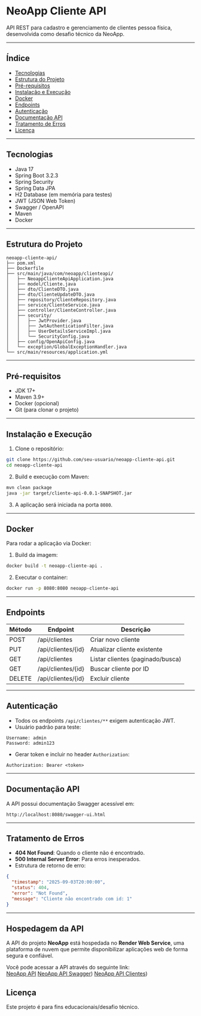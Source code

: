 # NeoApp Cliente API

API REST para cadastro e gerenciamento de clientes pessoa física, desenvolvida como desafio técnico da NeoApp.

---

## Índice

- [Tecnologias](#tecnologias)
- [Estrutura do Projeto](#estrutura-do-projeto)
- [Pré-requisitos](#pré-requisitos)
- [Instalação e Execução](#instalação-e-execução)
- [Docker](#docker)
- [Endpoints](#endpoints)
- [Autenticação](#autenticação)
- [Documentação API](#documentação-api)
- [Tratamento de Erros](#tratamento-de-erros)
- [Licença](#licença)

---

## Tecnologias

- Java 17
- Spring Boot 3.2.3
- Spring Security
- Spring Data JPA
- H2 Database (em memória para testes)
- JWT (JSON Web Token)
- Swagger / OpenAPI
- Maven
- Docker

---

## Estrutura do Projeto

```
neoapp-cliente-api/
├── pom.xml
├── Dockerfile
├── src/main/java/com/neoapp/clienteapi/
│   ├── NeoappClienteApiApplication.java
│   ├── model/Cliente.java
│   ├── dto/ClienteDTO.java
│   ├── dto/ClienteUpdateDTO.java
│   ├── repository/ClienteRepository.java
│   ├── service/ClienteService.java
│   ├── controller/ClienteController.java
│   ├── security/
│   │   ├── JwtProvider.java
│   │   ├── JwtAuthenticationFilter.java
│   │   ├── UserDetailsServiceImpl.java
│   │   └── SecurityConfig.java
│   ├── config/OpenApiConfig.java
│   └── exception/GlobalExceptionHandler.java
└── src/main/resources/application.yml
```

---

## Pré-requisitos

- JDK 17+
- Maven 3.9+
- Docker (opcional)
- Git (para clonar o projeto)

---

## Instalação e Execução

1. Clone o repositório:

```bash
git clone https://github.com/seu-usuario/neoapp-cliente-api.git
cd neoapp-cliente-api
```

2. Build e execução com Maven:

```bash
mvn clean package
java -jar target/cliente-api-0.0.1-SNAPSHOT.jar
```

3. A aplicação será iniciada na porta `8080`.

---

## Docker

Para rodar a aplicação via Docker:

1. Build da imagem:

```bash
docker build -t neoapp-cliente-api .
```

2. Executar o container:

```bash
docker run -p 8080:8080 neoapp-cliente-api
```

---

## Endpoints

| Método | Endpoint               | Descrição                        |
|--------|------------------------|----------------------------------|
| POST   | /api/clientes          | Criar novo cliente               |
| PUT    | /api/clientes/{id}     | Atualizar cliente existente      |
| GET    | /api/clientes          | Listar clientes (paginado/busca)|
| GET    | /api/clientes/{id}     | Buscar cliente por ID            |
| DELETE | /api/clientes/{id}     | Excluir cliente                  |

---

## Autenticação

- Todos os endpoints `/api/clientes/**` exigem autenticação JWT.
- Usuário padrão para teste:

```
Username: admin
Password: admin123
```

- Gerar token e incluir no header `Authorization`:

```
Authorization: Bearer <token>
```

---

## Documentação API

A API possui documentação Swagger acessível em:

```
http://localhost:8080/swagger-ui.html
```

---

## Tratamento de Erros

- **404 Not Found**: Quando o cliente não é encontrado.
- **500 Internal Server Error**: Para erros inesperados.
- Estrutura de retorno de erro:

```json
{
  "timestamp": "2025-09-03T20:00:00",
  "status": 404,
  "error": "Not Found",
  "message": "Cliente não encontrado com id: 1"
}
```

---
## Hospedagem da API

A API do projeto **NeoApp** está hospedada no **Render Web Service**, uma plataforma de nuvem que permite disponibilizar aplicações web de forma segura e confiável.  

Você pode acessar a API através do seguinte link:  
[NeoApp API](https://neoappdesafio.onrender.com)
[NeoApp API Swagger](https://neoappdesafio.onrender.com/swagger-ui/index.html))
[NeoApp API Clientes](https://neoappdesafio.onrender.com/Clientes))


## Licença

Este projeto é para fins educacionais/desafio técnico.
